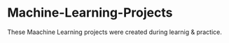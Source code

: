 # Machine-Learning-Projects
These Maachine Learning projects were created during learnig & practice. 
